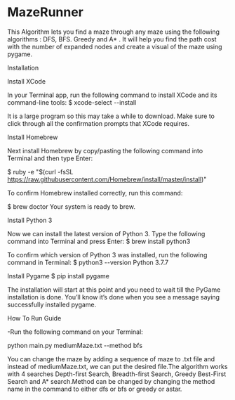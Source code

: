 # MazeRunner
This Algorithm lets you find a maze through any maze using the following algorithms : DFS, BFS. Greedy and A* .
It will help you find the path cost with the number of expanded nodes and create a visual of the maze using pygame.


Installation

  Install XCode
  
In your Terminal app, run the following command to install XCode and its command-line tools:
$ xcode-select --install

It is a large program so this may take a while to download. Make sure to click through all the confirmation prompts that XCode requires.

Install Homebrew

Next install Homebrew by copy/pasting the following command into Terminal and then type Enter:

$ ruby -e "$(curl -fsSL https://raw.githubusercontent.com/Homebrew/install/master/install)"

To confirm Homebrew installed correctly, run this command:

$ brew doctor
Your system is ready to brew.

Install Python 3

Now we can install the latest version of Python 3. Type the following command into Terminal and press Enter:
$ brew install python3

To confirm which version of Python 3 was installed, run the following command in Terminal:
$ python3 --version
Python 3.7.7

Install Pygame
$ pip install pygame

The installation will start at this point and you need to wait till the PyGame installation is done. You’ll know it’s done when you see a message  saying successfully installed pygame.

How To Run Guide

-Run the following command on your Terminal:

python main.py mediumMaze.txt --method bfs

You can change the maze by adding a sequence of maze to .txt file and instead of mediumMaze.txt, we can put the desired file.The algorithm works with 4 searches Depth-first Search, Breadth-first Search, Greedy Best-First Search and A* search.Method can be changed by changing the method name in the command to either dfs or bfs or greedy or astar.
